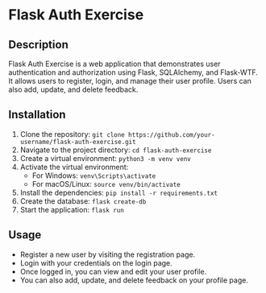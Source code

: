 
# Flask Auth Exercise

## Description

Flask Auth Exercise is a web application that demonstrates user authentication and authorization using Flask, SQLAlchemy, and Flask-WTF. It allows users to register, login, and manage their user profile. Users can also add, update, and delete feedback.

## Installation

1. Clone the repository: `git clone https://github.com/your-username/flask-auth-exercise.git`
2. Navigate to the project directory: `cd flask-auth-exercise`
3. Create a virtual environment: `python3 -m venv venv`
4. Activate the virtual environment:
   - For Windows: `venv\Scripts\activate`
   - For macOS/Linux: `source venv/bin/activate`
5. Install the dependencies: `pip install -r requirements.txt`
6. Create the database: `flask create-db`
7. Start the application: `flask run`

## Usage

- Register a new user by visiting the registration page.
- Login with your credentials on the login page.
- Once logged in, you can view and edit your user profile.
- You can also add, update, and delete feedback on your profile page.
